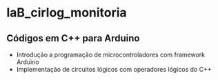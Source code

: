 # laB_cirlog_monitoria
## Códigos em C++ para Arduino

- Introdução a programação de microcontroladores com framework Arduino
- Implementação de circuitos lógicos com operadores lógicos do C++
